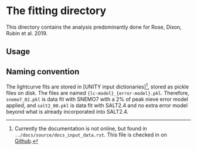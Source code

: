 # The fitting directory

This directory contains the analysis predominantly done for Rose, Dixon, Rubin et al. 2019.

## Usage

## Naming convention

The lightcurve fits are stored in [UNITY input dictionaries][^1], stored as pickle files on disk. The files are named `{lc-model}_{error-model}.pkl`. Therefore, `snemo7_02.pkl` is data fit with SNEMO7 with a 2% of peak nieve error model applied, and `salt2_00.pkl` is data fit with SALT2.4 and no extra error model beyond what is already incorporated into SALT2.4.

[^1]: Currently the documentation is not online, but found in `../docs/source/docs_input_data.rst`. This file is checked in on [Github](https://github.com/rubind/host_unity/blob/master/docs/source/docs_input_data.rst).